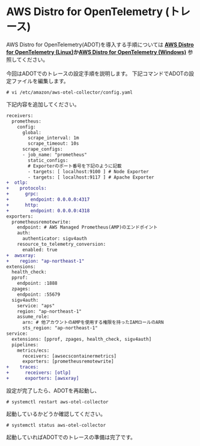 # **AWS Distro for OpenTelemetry (トレース)**
AWS Distro for OpenTelemetry(ADOT)を導入する手順については **[AWS Distro for OpenTelemetry (Linux)](ADOT(Linux).md)**か**[AWS Distro for OpenTelemetry (Windows)](ADOT(Windows).md)** 参照してください。<br><br>
今回はADOTでのトレースの設定手順を説明します。
下記コマンドでADOTの設定ファイルを編集します。
```
# vi /etc/amazon/aws-otel-collector/config.yaml
```
下記内容を追加してください。
```diff
receivers:
  prometheus:
    config:
      global:
        scrape_interval: 1m
        scrape_timeout: 10s
      scrape_configs:
      - job_name: "prometheus"
        static_configs:
        # Exporterのポート番号を下記のように記載
        - targets: [ localhost:9100 ] # Node Exporter
        - targets: [ localhost:9117 ] # Apache Exporter
+  otlp:
+    protocols:
+      grpc:
+        endpoint: 0.0.0.0:4317
+      http:
+        endpoint: 0.0.0.0:4318
exporters:
  prometheusremotewrite:
    endpoint: # AWS Managed Prometheus(AMP)のエンドポイント
    auth:
      authenticator: sigv4auth
    resource_to_telemetry_conversion:
      enabled: true
+  awsxray:
+    region: "ap-northeast-1"
extensions:
  health_check:
  pprof:
    endpoint: :1888
  zpages:
    endpoint: :55679
  sigv4auth:
    service: "aps"
    region: "ap-northeast-1"
    assume_role:
      arn: # 他アカウントのAMPを使用する権限を持ったIAMロールのARN
      sts_region: "ap-northeast-1"
service:
  extensions: [pprof, zpages, health_check, sigv4auth]
  pipelines:
    metrics/ecs:
      receivers: [awsecscontainermetrics]
      exporters: [prometheusremotewrite]
+    traces:
+      receivers: [otlp]
+      exporters: [awsxray]
```
設定が完了したら、ADOTを再起動し、
```
# systemctl restart aws-otel-collector
```
起動しているかどうか確認してください。
```
# systemctl status aws-otel-collector
```
起動していればADOTでのトレースの準備は完了です。